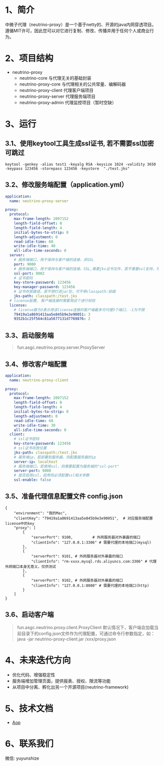 # 1、简介
中微子代理（neutrino-proxy）是一个基于netty的、开源的java内网穿透项目。遵循MIT许可，因此您可以对它进行复制、修改、传播并用于任何个人或商业行为。

# 2、项目结构
- neutrino-proxy 
    - neutrino-core     与代理无关的基础封装
    - neutrino-proxy-core       与代理相关的公共常量、编解码器
    - neutrino-proxy-client     代理客户端项目
    - neutrino-proxy-server     代理服务端项目
    - neutrino-proxy-admin      代理监控项目（暂时空缺）

# 3、运行
## 3.1、使用keytool工具生成ssl证书, 若不需要ssl加密可跳过
```shell
keytool -genkey -alias test1 -keyalg RSA -keysize 1024 -validity 3650 -keypass 123456 -storepass 123456 -keystore  "./test.jks"
```

## 3.2、修改服务端配置（application.yml）
```yml
application:
  name: neutrino-proxy-server

proxy:
  protocol:
    max-frame-length: 2097152
    length-field-offset: 0
    length-field-length: 4
    initial-bytes-to-strip: 0
    length-adjustment: 0
    read-idle-time: 60
    write-idle-time: 40
    all-idle-time-seconds: 0
  server:
    # 服务端端口，用于保持与客户端的连接，非SSL
    port: 9000    
    # 服务端端口，用于保持与客户端的连接，SSL,需要jks证书文件，若不需要ssl支持，可不配置
    ssl-port: 9002
    # 证书密码
    key-store-password: 123456
    key-manager-password: 123456
    # 证书存放路径，若不想打进jar包，可不带classpath:前缀
    jks-path: classpath:/test.jks
  # license配置, 客户端连接时需要用这个进行校验
  license:
    # license数为3表示用该license连接的客户端最多可代理3个端口，-1为不限
    79419a1a8691413aa5e845b9e3e90051: 3
    9352b1c25f564c81a5677131d7769876: 2
```

## 3.3、启动服务端
> fun.asgc.neutrino.proxy.server.ProxyServer

## 3.4、修改客户端配置
```yml
application:
  name: neutrino-proxy-client

proxy:
  protocol:
    max-frame-length: 2097152
    length-field-offset: 0
    length-field-length: 4
    initial-bytes-to-strip: 0
    length-adjustment: 0
    read-idle-time: 60
    write-idle-time: 30
    all-idle-time-seconds: 0
  client:
    # ssl证书密码
    key-store-password: 123456
    # ssl证书存放位置
    jks-path: classpath:/test.jks
    # 服务端ip，若部署到服务器，则配置服务器的ip
    server-ip: localhost
    # 服务端端口，若使用ssl，则需要配置为服务端的"ssl-port"
    server-port: 9000
    # 是否启用ssl，启用则必须配置ssl相关参数
    ssl-enable: false
```

## 3.5、准备代理信息配置文件 config.json
```
{
    "environment": "我的Mac",
    "clientKey": "79419a1a8691413aa5e845b9e3e90051",  # 对应服务端配置license中的key
    "proxy": [
        {
            "serverPort": 9100,         # 外网服务器对外暴露的端口
            "clientInfo": "127.0.0.1:3306" # 需要代理的本地端口(mysql)
        },
        {
            "serverPort": 9101, # 外网服务器对外暴露的端口
            "clientInfo": "rm-xxxx.mysql.rds.aliyuncs.com:3306" # 代理外网端口本身无意义，仅供测试
        },
        {
            "serverPort": 9102, # 外网服务器对外暴露的端口
            "clientInfo": "127.0.0.1:8080" # 需要代理的本地端口(http)
        }
    ]
}
```

## 3.6、启动客户端
> fun.asgc.neutrino.proxy.client.ProxyClient
默认情况下，客户端会加载当前目录下的config.json文件作为代理配置，可通过命令行参数指定，如：java -jar neutrino-proxy-client.jar /xxx/proxy.json

# 4、未来迭代方向
- 优化代码、增强稳定性
- 服务端增加管理页面，提供报表、授权、限流等功能
- 从项目中分离、孵化出另一个开源项目(neutrino-framework)

# 5、技术文档
- [Aop](./docs/Aop.MD)

# 6、联系我们
微信: yuyunshize
